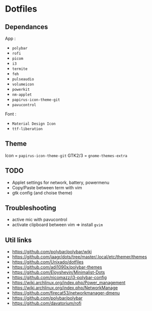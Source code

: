 Dotfiles
========

Dependances
-----------

App :
 - `polybar`
 - `rofi`
 - `picom`
 - `i3`
 - `termite`
 - `feh`
 - `pulseaudio`
 - `volumeicon`
 - `powerkit`
 - `nm-applet`
 - `papirus-icon-theme-git`
 - `pavucontrol`

Font :
 - `Material Design Icon`
 - `ttf-liberation`

Theme
-----

Icon = `papirus-icon-theme-git`
GTK2/3 = `gnome-themes-extra`

TODO
----

- Applet settings for network, battery, powermenu
- Copy/Paste between term with vim
- gtk config (and choise theme)

Troubleshooting
---------------

 - active mic with pavucontrol
 - activate clipboard between vim => install `gvim`
 
Util links
----------
- https://github.com/polybar/polybar/wiki
- https://github.com/jaagr/dots/tree/master/.local/etc/themer/themes
- https://github.com/Unixado/dotfiles
- https://github.com/adi1090x/polybar-themes
- https://github.com/Eloysheyin/Minimalist-Dots
- https://github.com/nicomazz/i3-polybar-config
- https://wiki.archlinux.org/index.php/Power_management
- https://wiki.archlinux.org/index.php/NetworkManage
- https://github.com/firecat53/networkmanager-dmenu
- https://github.com/polybar/polybar
- https://github.com/davatorium/rofi
